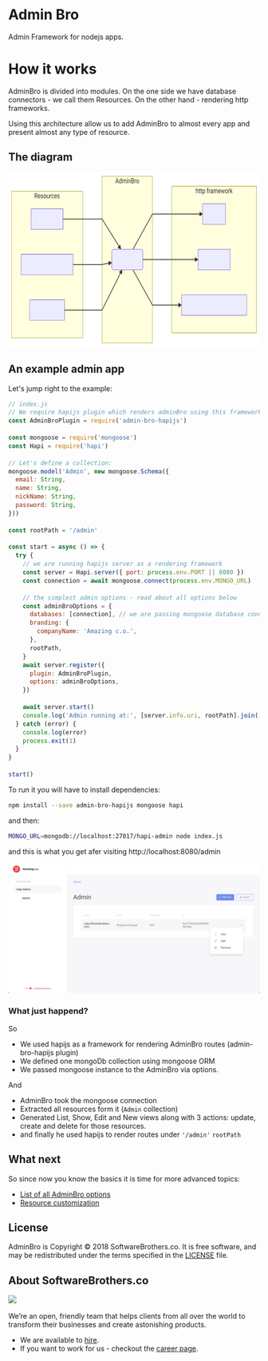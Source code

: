 # Admin Bro

Admin Framework for nodejs apps.

# How it works

AdminBro is divided into modules. On the one side we have database connectors - we call them Resources. On the other hand - rendering http frameworks.

Using this architecture allow us to add AdminBro to almost every app and present almost any type of resource.

## The diagram

<p align="center">
  <img src="./screenshots/admin-high-level.svg" height=350>
</p>

## An example admin app

Let's jump right to the example:

```javascript
// index.js
// We require hapijs plugin which renders adminBro using this framework
const AdminBroPlugin = require('admin-bro-hapijs')

const mongoose = require('mongoose')
const Hapi = require('hapi')

// Let's define a collection:
mongoose.model('Admin', new mongoose.Schema({
  email: String,
  name: String,
  nickName: String,
  password: String,
}))

const rootPath = '/admin'

const start = async () => {
  try {
    // we are running hapijs server as a rendering framework
    const server = Hapi.server({ port: process.env.PORT || 8080 })
    const connection = await mongoose.connect(process.env.MONGO_URL)

    // the simplest admin options - read about all options below
    const adminBroOptions = {
      databases: [connection], // we are passing mongoose database connection
      branding: {
        companyName: 'Amazing c.o.',
      },
      rootPath,
    }
    await server.register({
      plugin: AdminBroPlugin,
      options: adminBroOptions,
    })

    await server.start()
    console.log('Admin running at:', [server.info.uri, rootPath].join(''))
  } catch (error) {
    console.log(error)
    process.exit(1)
  }
}

start()
```

To run it you will have to install dependencies:

```bash
npm install --save admin-bro-hapijs mongoose hapi
```

and then:

```bash
MONGO_URL=mongodb://localhost:27017/hapi-admin node index.js
```

and this is what you get afer visiting http://localhost:8080/admin

<img src="./screenshots/simpleapp.png">

### What just happend?

So
* We used hapijs as a framework for rendering AdminBro routes (admin-bro-hapijs plugin)
* We defined one mongoDb collection using mongoose ORM
* We passed mongoose instance to the AdminBro via options.

And
* AdminBro took the mongoose connection
* Extracted all resources form it (`Admin` collection)
* Generated List, Show, Edit and New views along with 3 actions: update, create and delete for those resources.
* and finally he used hapijs to render routes under `'/admin'` `rootPath`

## What next

So since now you know the basics it is time for more advanced topics:

* [List of all AdminBro options](https://softwarebrothers.github.io/admin-bro/docs/global.html#AdminBroOptions)
* [Resource customization](https://softwarebrothers.github.io/admin-bro/docs/tutorial-resource-decorators.html)

## License

AdminBro is Copyright © 2018 SoftwareBrothers.co. It is free software, and may be redistributed under the terms specified in the [LICENSE](LICENSE) file.

## About SoftwareBrothers.co

<img src="https://softwarebrothers.co/assets/images/software-brothers-logo-full.svg" width=240>


We’re an open, friendly team that helps clients from all over the world to transform their businesses and create astonishing products.

* We are available to [hire](https://softwarebrothers.co/contact).
* If you want to work for us - checkout the [career page](https://softwarebrothers.co/career).